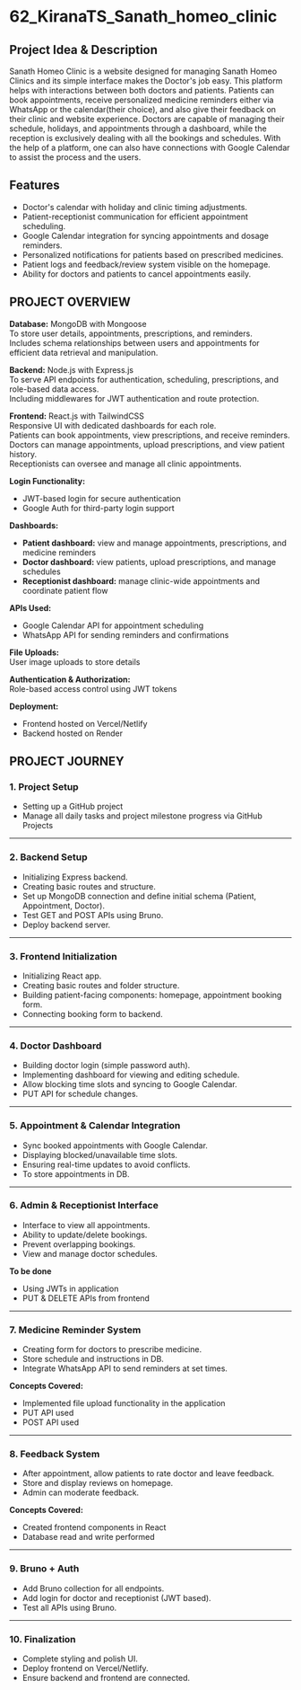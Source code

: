 # 62_KiranaTS_Sanath_homeo_clinic

## Project Idea & Description

Sanath Homeo Clinic is a website designed for managing Sanath Homeo Clinics and its simple interface makes the Doctor's job easy. This platform helps with interactions between both doctors and patients. Patients can book appointments, receive personalized medicine reminders either via WhatsApp or the calendar(their choice), and also give their feedback on their clinic and website experience. Doctors are capable of managing their schedule, holidays, and appointments through a dashboard, while the reception is exclusively dealing with all the bookings and schedules. With the help of a platform, one can also have connections with Google Calendar to assist the process and the users.



## Features  
- Doctor's calendar with holiday and clinic timing adjustments.  
- Patient-receptionist communication for efficient appointment scheduling.  
- Google Calendar integration for syncing appointments and dosage reminders.  
- Personalized notifications for patients based on prescribed medicines.  
- Patient logs and feedback/review system visible on the homepage.  
- Ability for doctors and patients to cancel appointments easily.  


## PROJECT OVERVIEW

**Database:** MongoDB with Mongoose  
To store user details, appointments, prescriptions, and reminders.  
Includes schema relationships between users and appointments for efficient data retrieval and manipulation.

**Backend:** Node.js with Express.js  
To serve API endpoints for authentication, scheduling, prescriptions, and role-based data access.  
Including middlewares for JWT authentication and route protection.

**Frontend:** React.js with TailwindCSS  
Responsive UI with dedicated dashboards for each role.  
Patients can book appointments, view prescriptions, and receive reminders.  
Doctors can manage appointments, upload prescriptions, and view patient history.  
Receptionists can oversee and manage all clinic appointments.

**Login Functionality:**  
- JWT-based login for secure authentication  
- Google Auth for third-party login support

**Dashboards:**  
- **Patient dashboard:** view and manage appointments, prescriptions, and medicine reminders  
- **Doctor dashboard:** view patients, upload prescriptions, and manage schedules  
- **Receptionist dashboard:** manage clinic-wide appointments and coordinate patient flow

**APIs Used:**  
- Google Calendar API for appointment scheduling  
- WhatsApp API for sending reminders and confirmations

**File Uploads:**  
User image uploads to store details

**Authentication & Authorization:**  
Role-based access control using JWT tokens

**Deployment:**  
- Frontend hosted on Vercel/Netlify
- Backend hosted on Render





## PROJECT JOURNEY

### **1. Project Setup**
- Setting up a GitHub project  
- Manage all daily tasks and project milestone progress via GitHub Projects

---

### **2. Backend Setup**
- Initializing Express backend.  
- Creating basic routes and structure.  
- Set up MongoDB connection and define initial schema (Patient, Appointment, Doctor).  
- Test GET and POST APIs using Bruno.  
- Deploy backend server.

---

### **3. Frontend Initialization**
- Initializing React app.  
- Creating basic routes and folder structure.  
- Building patient-facing components: homepage, appointment booking form.  
- Connecting booking form to backend.

---

### **4. Doctor Dashboard**
- Building doctor login (simple password auth).  
- Implementing dashboard for viewing and editing schedule.  
- Allow blocking time slots and syncing to Google Calendar.  
- PUT API for schedule changes.

---

### **5. Appointment & Calendar Integration**
- Sync booked appointments with Google Calendar.  
- Displaying blocked/unavailable time slots.  
- Ensuring real-time updates to avoid conflicts.  
- To store appointments in DB.

---

### **6. Admin & Receptionist Interface**
- Interface to view all appointments.  
- Ability to update/delete bookings.  
- Prevent overlapping bookings.  
- View and manage doctor schedules.

**To be done**
- Using JWTs in application  
- PUT & DELETE APIs from frontend

---

### **7. Medicine Reminder System**
- Creating form for doctors to prescribe medicine.  
- Store schedule and instructions in DB.  
- Integrate WhatsApp API to send reminders at set times.

**Concepts Covered:**
- Implemented file upload functionality in the application  
- PUT API used  
- POST API used

---

### **8. Feedback System**
- After appointment, allow patients to rate doctor and leave feedback.  
- Store and display reviews on homepage.  
- Admin can moderate feedback.

**Concepts Covered:**
- Created frontend components in React  
- Database read and write performed

---

### **9. Bruno + Auth**
- Add Bruno collection for all endpoints.  
- Add login for doctor and receptionist (JWT based).  
- Test all APIs using Bruno.

---

### **10. Finalization**
- Complete styling and polish UI.  
- Deploy frontend on Vercel/Netlify.  
- Ensure backend and frontend are connected.
